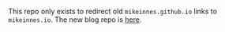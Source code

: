 This repo only exists to redirect old `mikeinnes.github.io` links to `mikeinnes.io`. The new blog repo is [here](https://github.com/MikeInnes/blog).
